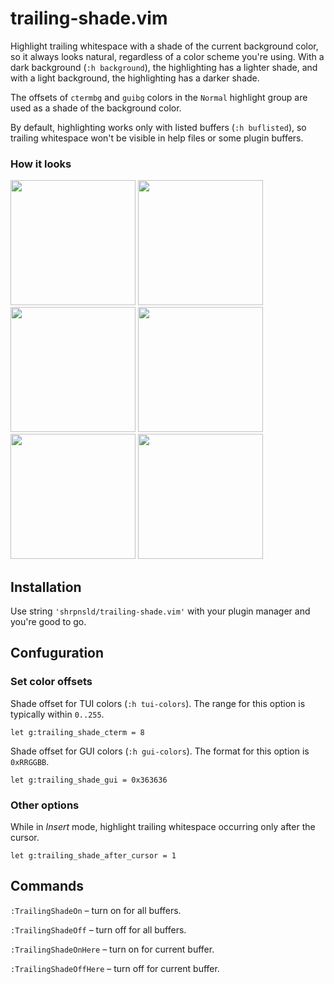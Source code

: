 # trailing-shade.vim

Highlight trailing whitespace with a shade of the current background color, so it always looks natural, regardless of a color scheme you're using. With a dark background (`:h background`), the highlighting has a lighter shade, and with a light background, the highlighting has a darker shade.

The offsets of `ctermbg` and `guibg` colors in the `Normal` highlight group are used as a shade of the background color.

By default, highlighting works only with listed buffers (`:h buflisted`), so trailing whitespace won't be visible in help files or some plugin buffers.

### How it looks

<image src="screenshots/catppuccin-mocha.png" with="400" height="200"> <image src="screenshots/rose-pine-dawn.png" with="400" height="200">
<image src="screenshots/kanawaga-wave.png" with="400" height="200"> <image src="screenshots/kanawaga-lotus.png" with="400" height="200">
<image src="screenshots/nord.png" with="400" height="200"> <image src="screenshots/tokyonight-day.png" with="400" height="200">

## Installation

Use string `'shrpnsld/trailing-shade.vim'` with your plugin manager and you're good to go.

## Confuguration

### Set color offsets

Shade offset for TUI colors (`:h tui-colors`). The range for this option is typically within `0..255`.

```vim
let g:trailing_shade_cterm = 8
```

Shade offset for GUI colors (`:h gui-colors`). The format for this option is `0xRRGGBB`.

```vim
let g:trailing_shade_gui = 0x363636
```

### Other options

While in *Insert* mode, highlight trailing whitespace occurring only after the cursor.

```vim
let g:trailing_shade_after_cursor = 1
```

## Commands

`:TrailingShadeOn` – turn on for all buffers.

`:TrailingShadeOff` – turn off for all buffers.

`:TrailingShadeOnHere` – turn on for current buffer.

`:TrailingShadeOffHere` – turn off for current buffer.

